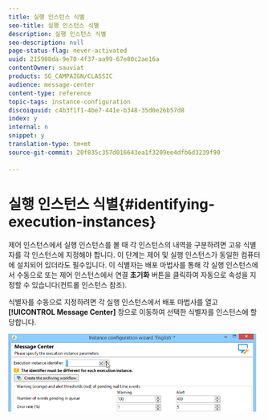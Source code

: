 ```yaml
---
title: 실행 인스턴스 식별
seo-title: 실행 인스턴스 식별
description: 실행 인스턴스 식별
seo-description: null
page-status-flag: never-activated
uuid: 215908da-9e70-4f37-aa99-67e80c2ae16a
contentOwner: sauviat
products: SG_CAMPAIGN/CLASSIC
audience: message-center
content-type: reference
topic-tags: instance-configuration
discoiquuid: c4b3f1f1-4be7-441e-b348-35d0e26b57d8
index: y
internal: n
snippet: y
translation-type: tm+mt
source-git-commit: 20f835c357d016643ea1f3209ee4dfb6d3239f90

---
```



# 실행 인스턴스 식별{#identifying-execution-instances}

제어 인스턴스에서 실행 인스턴스를 볼 때 각 인스턴스의 내역을 구분하려면 고유 식별자를 각 인스턴스에 지정해야 합니다. 이 단계는 제어 및 실행 인스턴스가 동일한 컴퓨터에 설치되어 있더라도 필수입니다. 이 식별자는 배포 마법사를 통해 각 실행 인스턴스에서 수동으로 또는 제어 인스턴스에서 연결 **초기화** 버튼을 클릭하여 자동으로 속성을 지정할 수 있습니다(컨트롤 인스턴스 [](../../message-center/using/creating-a-shared-connection.md#control-instance)참조).

식별자를 수동으로 지정하려면 각 실행 인스턴스에서 배포 마법사를 열고 **[!UICONTROL Message Center]** 창으로 이동하여 선택한 식별자를 인스턴스에 할당합니다.

![](assets/messagecenter_id_execinstance_001.png)

